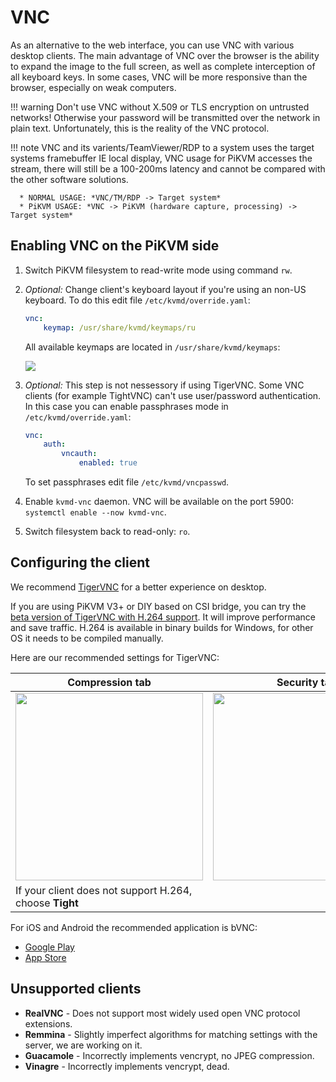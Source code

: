 # VNC

As an alternative to the web interface, you can use VNC with various desktop clients. The main advantage of VNC over the browser is the ability to expand the image to the full screen, as well as complete interception of all keyboard keys. In some cases, VNC will be more responsive than the browser, especially on weak computers.

!!! warning
    Don't use VNC without X.509 or TLS encryption on untrusted networks! Otherwise your password will be transmitted over the network in plain text. Unfortunately, this is the reality of the VNC protocol.
    
!!! note 
    VNC and its varients/TeamViewer/RDP to a system uses the target systems framebuffer IE local display, VNC usage for PiKVM accesses the stream, there will still be a 100-200ms latency and cannot be compared with the other software solutions.

      * NORMAL USAGE: *VNC/TM/RDP -> Target system*
      * PiKVM USAGE: *VNC -> PiKVM (hardware capture, processing) -> Target system*


## Enabling VNC on the PiKVM side

1. Switch PiKVM filesystem to read-write mode using command `rw`.

2. *Optional:* Change client's keyboard layout if you're using an non-US keyboard. To do this edit file `/etc/kvmd/override.yaml`:

    ```yaml
    vnc:
        keymap: /usr/share/kvmd/keymaps/ru
    ```

    All available keymaps are located in `/usr/share/kvmd/keymaps`:

    <img src="keymaps.png" />

3. *Optional:* This step is not nessessory if using TigerVNC. Some VNC clients (for example TightVNC) can't use user/password authentication. In this case you can enable passphrases mode in `/etc/kvmd/override.yaml`:

    ```yaml
    vnc:
        auth:
            vncauth:
                enabled: true
    ```

    To set passphrases edit file `/etc/kvmd/vncpasswd`.

4. Enable `kvmd-vnc` daemon. VNC will be available on the port 5900: `systemctl enable --now kvmd-vnc`.

5. Switch filesystem back to read-only: `ro`.


## Configuring the client

We recommend [TigerVNC](https://tigervnc.org) for a better experience on desktop.

If you are using PiKVM V3+ or DIY based on CSI bridge, you can try the [beta version of TigerVNC with H.264 support](https://github.com/TigerVNC/tigervnc/releases/tag/v1.12.90).
It will improve performance and save traffic. H.264 is available in binary builds for Windows, for other OS it needs to be compiled manually.

Here are our recommended settings for TigerVNC:

| Compression tab | Security tab |
|-----------------|--------------|
| <img src="tigervnc_compression.png" width="300" /> | <img src="tigervnc_security.png" width="300" /> |
| If your client does not support H.264, choose **Tight** | |

For iOS and Android the recommended application is bVNC:

* [Google Play](https://play.google.com/store/apps/details?id=com.iiordanov.bVNC)
* [App Store](https://apps.apple.com/us/app/bvnc-pro/id1506461202)


## Unsupported clients

* **RealVNC** - Does not support most widely used open VNC protocol extensions.
* **Remmina** - Slightly imperfect algorithms for matching settings with the server, we are working on it.
* **Guacamole** - Incorrectly implements vencrypt, no JPEG compression.
* **Vinagre** - Incorrectly implements vencrypt, dead.
